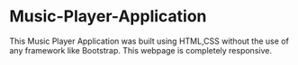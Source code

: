 # Music-Player-Application
This Music Player Application was built using HTML,CSS without the use of any framework like Bootstrap. This webpage is completely responsive.
